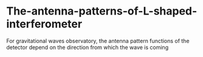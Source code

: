 # The-antenna-patterns-of-L-shaped-interferometer
 For gravitational waves observatory,  the antenna pattern functions of the detector depend on the direction from which the wave is coming
